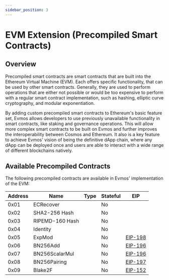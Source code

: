 ```yaml
---
sidebar_position: 3
---
```


# EVM Extension (Precompiled Smart Contracts)

## Overview

Precompiled smart contracts are smart contracts
that are built into the Ethereum Virtual Machine (EVM).
Each offers specific functionality, that can be used by other smart contracts.
Generally, they are used to perform operations that are either not possible
or would be too expensive to perform
with a regular smart contract implementation,
such as hashing, elliptic curve cryptography, and modular exponentiation.

By adding custom precompiled smart contracts to Ethereum's basic feature set,
Evmos allows developers to use previously unavailable functionality in smart contracts,
like staking and governance operations.
This will allow more complex smart contracts to be built on Evmos
and further improves the interoperability between Cosmos and Ethereum.
It also is a key feature to achieve Evmos' vision
of being the definitive dApp chain, where any dApp can be deployed once
and users are able to interact with a wide range of different blockchains natively.

## Available Precompiled Contracts

The following precompiled contracts are available in Evmos' implementation of the EVM:

| Address | Name            | Type | Stateful | EIP                                               |
|---------|-----------------|------|----------|---------------------------------------------------|
| 0x01    | ECRecover       |      | No       |                                                   |
| 0x02    | SHA2-256 Hash   |      | No       |                                                   |
| 0x03    | RIPEMD-160 Hash |      | No       |                                                   |
| 0x04    | Identity        |      | No       |                                                   |
| 0x05    | ExpMod          |      | No       | [EIP-198](https://eips.ethereum.org/EIPS/eip-198) |
| 0x06    | BN256Add        |      | No       | [EIP-196](https://eips.ethereum.org/EIPS/eip-196) |
| 0x07    | BN256ScalarMul  |      | No       | [EIP-196](https://eips.ethereum.org/EIPS/eip-196) |
| 0x08    | BN256Pairing    |      | No       | [EIP-197](https://eips.ethereum.org/EIPS/eip-197) |
| 0x09    | Blake2F         |      | No       | [EIP-152](https://eips.ethereum.org/EIPS/eip-152) |
